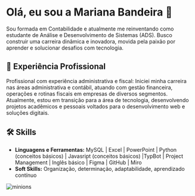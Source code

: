 # Olá, eu sou a Mariana Bandeira 👋

Sou formada em Contabilidade e atualmente me reinventando como estudante de Análise e Desenvolvimento de Sistemas (ADS). Busco construir uma carreira dinâmica e inovadora, movida pela paixão por aprender e solucionar desafios com tecnologia.

## 💼 Experiência Profissional  

Profissional com experiência administrativa e fiscal: Iniciei minha carreira nas áreas administrativa e contábil, atuando com gestão financeira, operações e rotinas fiscais em empresas de diversos segmentos. Atualmente, estou em transição para a área de tecnologia, desenvolvendo projetos acadêmicos e pessoais voltados para o desenvolvimento web e soluções digitais.

## 🛠 Skills  
- **Linguagens e Ferramentas:** MySQL | Excel | PowerPoint | Python (conceitos básicos) | Javasript (conceitos básicos) |TypBot | Project Management | Inglês básico | Figma | GitHub | Miro  
- **Soft Skills:** Organização, determinação, adaptabilidade, aprendizado contínuo

<p align="left">
  <img src="https://miro.medium.com/v2/resize:fit:1000/0*vHi6UQcyvM8tT_Jf.gif/" alt="minions">
</p>
